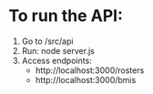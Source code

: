 # To run the API:
1. Go to /src/api
2. Run: node server.js
3. Access endpoints:
   - http://localhost:3000/rosters
   - http://localhost:3000/bmis

